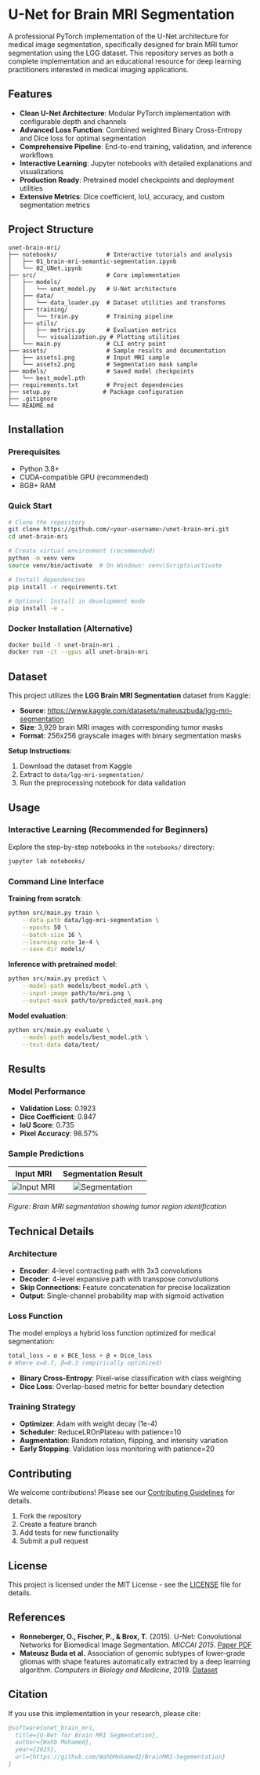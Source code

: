 # U-Net for Brain MRI Segmentation

A professional PyTorch implementation of the U-Net architecture for medical image segmentation, specifically designed for brain MRI tumor segmentation using the LGG dataset. This repository serves as both a complete implementation and an educational resource for deep learning practitioners interested in medical imaging applications.

## Features

* **Clean U-Net Architecture**: Modular PyTorch implementation with configurable depth and channels
* **Advanced Loss Function**: Combined weighted Binary Cross-Entropy and Dice loss for optimal segmentation
* **Comprehensive Pipeline**: End-to-end training, validation, and inference workflows
* **Interactive Learning**: Jupyter notebooks with detailed explanations and visualizations
* **Production Ready**: Pretrained model checkpoints and deployment utilities
* **Extensive Metrics**: Dice coefficient, IoU, accuracy, and custom segmentation metrics

## Project Structure

```
unet-brain-mri/
├── notebooks/              # Interactive tutorials and analysis
│   ├── 01_brain-mri-semantic-segmentation.ipynb
│   └── 02_UNet.ipynb
├── src/                    # Core implementation
│   ├── models/
│   │   └── unet_model.py   # U-Net architecture
│   ├── data/
│   │   └── data_loader.py  # Dataset utilities and transforms
│   ├── training/
│   │   └── train.py        # Training pipeline
│   ├── utils/
│   │   ├── metrics.py      # Evaluation metrics
│   │   └── visualization.py # Plotting utilities
│   └── main.py             # CLI entry point
├── assets/                 # Sample results and documentation
│   ├── assets1.png         # Input MRI sample
│   └── assets2.png         # Segmentation mask sample
├── models/                 # Saved model checkpoints
│   └── best_model.pth
├── requirements.txt        # Project dependencies
├── setup.py               # Package configuration
├── .gitignore
└── README.md
```

## Installation

### Prerequisites
- Python 3.8+
- CUDA-compatible GPU (recommended)
- 8GB+ RAM

### Quick Start

```bash
# Clone the repository
git clone https://github.com/<your-username>/unet-brain-mri.git
cd unet-brain-mri

# Create virtual environment (recommended)
python -m venv venv
source venv/bin/activate  # On Windows: venv\Scripts\activate

# Install dependencies
pip install -r requirements.txt

# Optional: Install in development mode
pip install -e .
```

### Docker Installation (Alternative)

```bash
docker build -t unet-brain-mri .
docker run -it --gpus all unet-brain-mri
```

## Dataset

This project utilizes the **LGG Brain MRI Segmentation** dataset from Kaggle:
- **Source**: https://www.kaggle.com/datasets/mateuszbuda/lgg-mri-segmentation
- **Size**: 3,929 brain MRI images with corresponding tumor masks
- **Format**: 256x256 grayscale images with binary segmentation masks

**Setup Instructions**:
1. Download the dataset from Kaggle
2. Extract to `data/lgg-mri-segmentation/`
3. Run the preprocessing notebook for data validation

## Usage

### Interactive Learning (Recommended for Beginners)

Explore the step-by-step notebooks in the `notebooks/` directory:

```bash
jupyter lab notebooks/
```

### Command Line Interface

**Training from scratch**:
```bash
python src/main.py train \
    --data-path data/lgg-mri-segmentation \
    --epochs 50 \
    --batch-size 16 \
    --learning-rate 1e-4 \
    --save-dir models/
```

**Inference with pretrained model**:
```bash
python src/main.py predict \
    --model-path models/best_model.pth \
    --input-image path/to/mri.png \
    --output-mask path/to/predicted_mask.png
```

**Model evaluation**:
```bash
python src/main.py evaluate \
    --model-path models/best_model.pth \
    --test-data data/test/
```

## Results

### Model Performance
- **Validation Loss**: 0.1923
- **Dice Coefficient**: 0.847
- **IoU Score**: 0.735
- **Pixel Accuracy**: 98.57%

### Sample Predictions

| Input MRI | Segmentation Result |
|:---------:|:-------------------:|
| ![Input MRI](assets/assets1.png) | ![Segmentation](assets/assets2.png) |

*Figure: Brain MRI segmentation showing tumor region identification*

## Technical Details

### Architecture
- **Encoder**: 4-level contracting path with 3x3 convolutions
- **Decoder**: 4-level expansive path with transpose convolutions  
- **Skip Connections**: Feature concatenation for precise localization
- **Output**: Single-channel probability map with sigmoid activation

### Loss Function
The model employs a hybrid loss function optimized for medical segmentation:

```python
total_loss = α × BCE_loss + β × Dice_loss
# Where α=0.7, β=0.3 (empirically optimized)
```

- **Binary Cross-Entropy**: Pixel-wise classification with class weighting
- **Dice Loss**: Overlap-based metric for better boundary detection

### Training Strategy
- **Optimizer**: Adam with weight decay (1e-4)
- **Scheduler**: ReduceLROnPlateau with patience=10
- **Augmentation**: Random rotation, flipping, and intensity variation
- **Early Stopping**: Validation loss monitoring with patience=20

## Contributing

We welcome contributions! Please see our [Contributing Guidelines](CONTRIBUTING.md) for details.

1. Fork the repository
2. Create a feature branch
3. Add tests for new functionality
4. Submit a pull request

## License

This project is licensed under the MIT License - see the [LICENSE](LICENSE) file for details.

## References

- **Ronneberger, O., Fischer, P., & Brox, T.** (2015). U-Net: Convolutional Networks for Biomedical Image Segmentation. *MICCAI 2015*. [Paper PDF](https://arxiv.org/pdf/1505.04597)
- **Mateusz Buda et al.** Association of genomic subtypes of lower-grade gliomas with shape features automatically extracted by a deep learning algorithm. *Computers in Biology and Medicine*, 2019. [Dataset](https://www.kaggle.com/datasets/mateuszbuda/lgg-mri-segmentation)

## Citation

If you use this implementation in your research, please cite:

```bibtex
@software{unet_brain_mri,
  title={U-Net for Brain MRI Segmentation},
  author={Wahb Mohamed},
  year={2025},
  url={https://github.com/WahbMohamed2/BrainMRI-Segementation}
}
```
